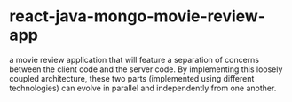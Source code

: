 # react-java-mongo-movie-review-app
 a movie review application that will feature a separation of concerns between the client code and the server code. By implementing this loosely coupled architecture, these two parts (implemented using different technologies) can evolve in parallel and independently from one another. 
